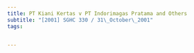 ```yaml
---
title: PT Kiani Kertas v PT Indorimagas Pratama and Others 
subtitle: "[2001] SGHC 330 / 31\_October\_2001"
tags:


---
```



